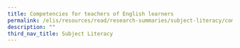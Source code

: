 ```yaml
---
title: Competencies for teachers of English learners
permalink: /elis/resources/read/research-summaries/subject-literacy/competencies-teachers-of-english-learners/
description: ""
third_nav_title: Subject Literacy
---
```

